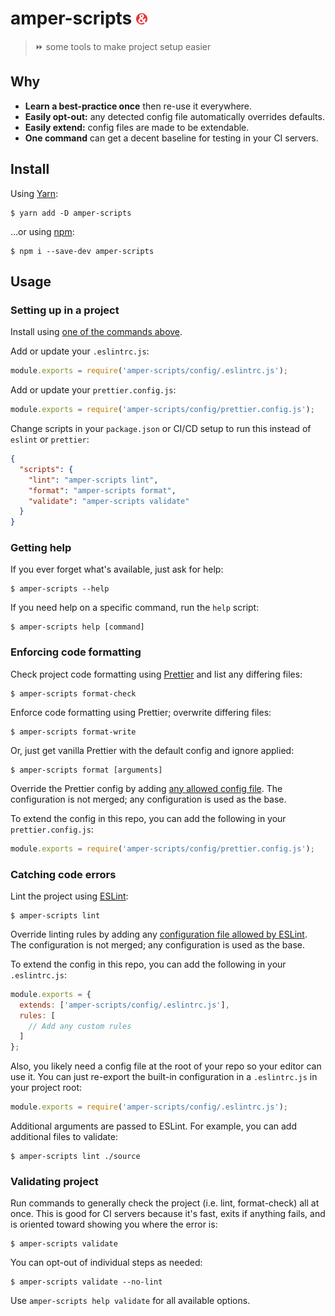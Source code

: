 # amper-scripts ![](.repo/gsandf-small.png)

> ⏩ some tools to make project setup easier

## Why

- **Learn a best-practice once** then re-use it everywhere.
- **Easily opt-out:** any detected config file automatically overrides defaults.
- **Easily extend:** config files are made to be extendable.
- **One command** can get a decent baseline for testing in your CI servers.

## Install

Using [Yarn](https://yarnpkg.com/):

```shellsession
$ yarn add -D amper-scripts
```

…or using [npm](https://www.npmjs.com/):

```shellsession
$ npm i --save-dev amper-scripts
```

## Usage

### Setting up in a project

Install using [one of the commands above](#Install).

Add or update your `.eslintrc.js`:

```js
module.exports = require('amper-scripts/config/.eslintrc.js');
```

Add or update your `prettier.config.js`:

```js
module.exports = require('amper-scripts/config/prettier.config.js');
```

Change scripts in your `package.json` or CI/CD setup to run this instead of
`eslint` or `prettier`:

```json
{
  "scripts": {
    "lint": "amper-scripts lint",
    "format": "amper-scripts format",
    "validate": "amper-scripts validate"
  }
}
```

### Getting help

If you ever forget what's available, just ask for help:

```shellsession
$ amper-scripts --help
```

If you need help on a specific command, run the `help` script:

```shellsession
$ amper-scripts help [command]
```

### Enforcing code formatting

Check project code formatting using [Prettier](https://prettier.io/) and list
any differing files:

```shellsession
$ amper-scripts format-check
```

Enforce code formatting using Prettier; overwrite differing files:

```shellsession
$ amper-scripts format-write
```

Or, just get vanilla Prettier with the default config and ignore applied:

```shellsession
$ amper-scripts format [arguments]
```

Override the Prettier config by adding [any allowed config
file](https://prettier.io/docs/en/configuration.html). The configuration is not
merged; any configuration is used as the base.

To extend the config in this repo, you can add the following in your
`prettier.config.js`:

```js
module.exports = require('amper-scripts/config/prettier.config.js');
```

### Catching code errors

Lint the project using [ESLint](https://eslint.org/):

```shellsession
$ amper-scripts lint
```

Override linting rules by adding any [configuration file allowed by
ESLint](https://eslint.org/docs/user-guide/configuring#configuration-file-formats).
The configuration is not merged; any configuration is used as the base.

To extend the config in this repo, you can add the following in your
`.eslintrc.js`:

```js
module.exports = {
  extends: ['amper-scripts/config/.eslintrc.js'],
  rules: [
    // Add any custom rules
  ]
};
```

Also, you likely need a config file at the root of your repo so your editor can
use it. You can just re-export the built-in configuration in a `.eslintrc.js` in
your project root:

```js
module.exports = require('amper-scripts/config/.eslintrc.js');
```

Additional arguments are passed to ESLint. For example, you can add additional
files to validate:

```shellsession
$ amper-scripts lint ./source
```

### Validating project

Run commands to generally check the project (i.e. lint, format-check) all at
once. This is good for CI servers because it's fast, exits if anything fails,
and is oriented toward showing you where the error is:

```shellsession
$ amper-scripts validate
```

You can opt-out of individual steps as needed:

```shellsession
$ amper-scripts validate --no-lint
```

Use `amper-scripts help validate` for all available options.
